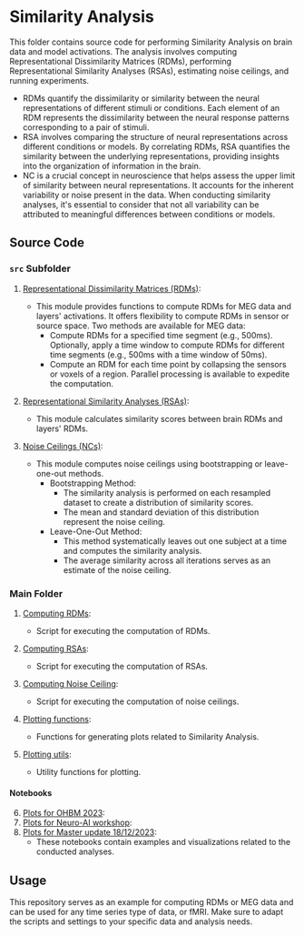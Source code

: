 # Similarity Analysis

This folder contains source code for performing Similarity Analysis on brain data and model activations. The analysis involves computing Representational Dissimilarity Matrices (RDMs), performing Representational Similarity Analyses (RSAs), estimating noise ceilings, and running experiments. 

- RDMs quantify the dissimilarity or similarity between the neural representations of different stimuli or conditions. Each element of an RDM represents the dissimilarity between the neural response patterns corresponding to a pair of stimuli.
- RSA involves comparing the structure of neural representations across different conditions or models. By correlating RDMs, RSA quantifies the similarity between the underlying representations, providing insights into the organization of information in the brain.
- NC is a crucial concept in neuroscience that helps assess the upper limit of similarity between neural representations. It accounts for the inherent variability or noise present in the data. When conducting similarity analyses, it's essential to consider that not all variability can be attributed to meaningful differences between conditions or models.


## Source Code

### `src` Subfolder

1. [Representational Dissimilarity Matrices (RDMs)](src/rdm.py):

    - This module provides functions to compute RDMs for MEG data and layers' activations. It offers flexibility to compute RDMs in sensor or source space. Two methods are available for MEG data:
        * Compute RDMs for a specified time segment (e.g., 500ms). Optionally, apply a time window to compute RDMs for different time segments (e.g., 500ms with a time window of 50ms).
        * Compute an RDM for each time point by collapsing the sensors or voxels of a region. Parallel processing is available to expedite the computation.

2. [Representational Similarity Analyses (RSAs)](src/rsa.py):
    - This module calculates similarity scores between brain RDMs and layers' RDMs.

3. [Noise Ceilings (NCs)](src/noise_ceiling.py):
    - This module computes noise ceilings using bootstrapping or leave-one-out methods.
        * Bootstrapping Method:
            - The similarity analysis is performed on each resampled dataset to create a distribution of similarity scores.
            - The mean and standard deviation of this distribution represent the noise ceiling.
        * Leave-One-Out Method:
            - This method systematically leaves out one subject at a time and computes the similarity analysis.
            - The average similarity across all iterations serves as an estimate of the noise ceiling.

### Main Folder

1. [Computing RDMs](compute_rdms.py):
    - Script for executing the computation of RDMs.

2. [Computing RSAs](compute_rsa.py):
    - Script for executing the computation of RSAs.

3. [Computing Noise Ceiling](compute_noise_ceiling.py):
    - Script for executing the computation of noise ceilings.

4. [Plotting functions](plot_functions.py):
    - Functions for generating plots related to Similarity Analysis.

5. [Plotting utils](plot_utils.py):
    - Utility functions for plotting.

#### Notebooks
6. [Plots for OHBM 2023](plots_0_OHBM.ipynb):
7. [Plots for Neuro-AI workshop](plots_1_neuro_ai_workshop.ipynb):
8. [Plots for Master update 18/12/2023](plots_2_master_update_18_12_23.ipynb):
    - These notebooks contain examples and visualizations related to the conducted analyses.

## Usage
This repository serves as an example for computing RDMs or MEG data and can be used for any time series type of data, or fMRI. Make sure to adapt the scripts and settings to your specific data and analysis needs.
